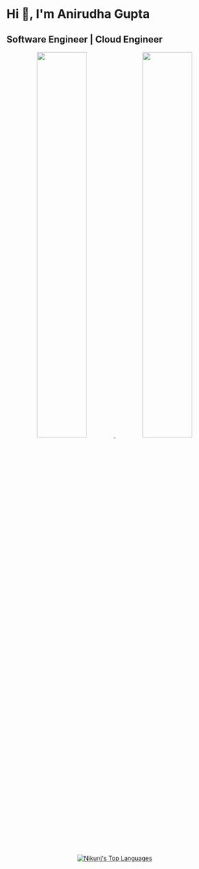 <!--
**Anirugu/Anirugu** is a ✨ _special_ ✨ repository because its `README.md` (this file) appears on your GitHub profile.

Here are some ideas to get you started:

- 🔭 I’m currently working on ...
- 🌱 I’m currently learning ...
- 👯 I’m looking to collaborate on ...
- 🤔 I’m looking for help with ...
- 💬 Ask me about ...
- 📫 How to reach me: ...
- 😄 Pronouns: ...
- ⚡ Fun fact: ...
-->
# Hi 👋, I'm Anirudha Gupta

## Software Engineer | Cloud Engineer 

<p align="center">
    
  <a href="https://github.com/Nikunjbansal99/Nikunjbansal99">
   <img width="48%" src="https://github-readme-stats.vercel.app/api?username=anirugu&theme=default&show_icons=true" />
   <img width="48%" src="https://github-readme-streak-stats.herokuapp.com/?user=anirugu&theme=default" />
   <img align="center" src="https://github-readme-stats.vercel.app/api/top-langs/?username=anirugu&theme=default" alt="Nikunj's Top Languages" />
  </a>
</p>
